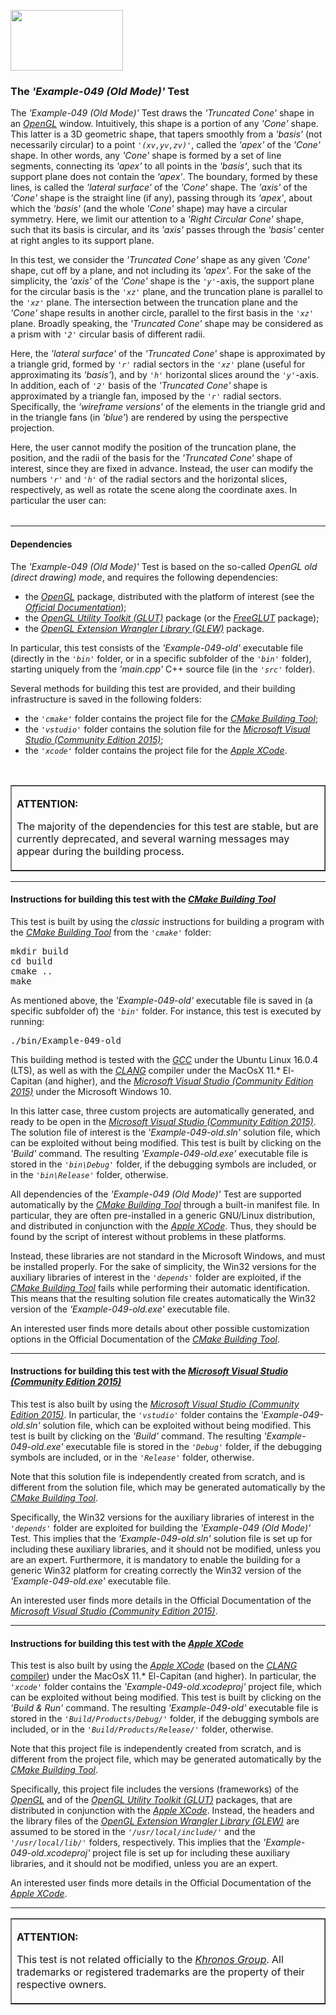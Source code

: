 <A href="http://www.opengl.org"><IMG src='https://www.khronos.org/assets/images/api_logos/opengl.png' border=0 width="180" height="97"></A>

<H3>The <i>'Example-049 (Old Mode)'</i> Test</H3>

The <i>'Example-049 (Old Mode)'</i> Test draws the <i>'Truncated Cone'</i> shape in an <A href="http://www.opengl.org"><i>OpenGL</i></A> window. Intuitively, this shape is a portion of any <i>'Cone'</i> shape. This latter is a 3D geometric shape, that tapers smoothly from a <i>'basis'</i> (not necessarily circular) to a point <code><i>'(xv,yv,zv)'</i></code>, called the <i>'apex'</i> of the <i>'Cone'</i> shape. In other words, any <i>'Cone'</i> shape is formed by a set of line segments, connecting its <i>'apex'</i> to all points in the <i>'basis'</i>, such that its support plane does not contain the <i>'apex'</i>. The boundary, formed by these lines, is called the <i>'lateral surface'</i> of the <i>'Cone'</i> shape. The <i>'axis'</i> of the <i>'Cone'</i> shape is the straight line (if any), passing through its <i>'apex'</i>, about which the <i>'basis'</i> (and the whole <i>'Cone'</i> shape) may have a circular symmetry. Here, we limit our attention to a <i>'Right Circular Cone'</i> shape, such that its basis is circular, and its <i>'axis'</i> passes through the <i>'basis'</i> center at right angles to its support plane.<p>In this test, we consider the <i>'Truncated Cone'</i> shape as any given <i>'Cone'</i> shape, cut off by a plane, and not including its <i>'apex'</i>. For the sake of the simplicity, the <i>'axis'</i> of the <i>'Cone'</i> shape is the <code><i>'y'</i></code>-axis, the support plane for the circular basis is the <code><i>'xz'</i></code> plane, and the truncation plane is parallel to the <code><i>'xz'</i></code> plane. The intersection between the truncation plane and the <i>'Cone'</i> shape results in another circle, parallel to the first basis in the <code><i>'xz'</i></code> plane. Broadly speaking, the <i>'Truncated Cone'</i> shape may be considered as a prism with <code><i>'2'</i></code> circular basis of different radii.<p>Here, the <i>'lateral surface'</i> of the <i>'Truncated Cone'</i> shape is approximated by a triangle grid, formed by <code><i>'r'</i></code> radial sectors in the <code><i>'xz'</i></code> plane (useful for approximating its <i>'basis'</i>), and by <code><i>'h'</i></code> horizontal slices around the <code><i>'y'</i></code>-axis. In addition, each of <code><i>'2'</i></code> basis of the <i>'Truncated Cone'</i> shape is approximated by a triangle fan, imposed by the <code><i>'r'</i></code> radial sectors. Specifically, the <i>'wireframe versions'</i> of the elements in the triangle grid and in the triangle fans (in <i>'blue'</i>) are rendered by using the perspective projection.<p>Here, the user cannot modify the position of the truncation plane, the position, and the radii of the basis for the <i>'Truncated Cone'</i> shape of interest, since they are fixed in advance. Instead, the user can modify the numbers <code><i>'r'</i></code> and <code><i>'h'</i></code> of the radial sectors and the horizontal slices, respectively, as well as rotate the scene along the coordinate axes. In particular the user can:





<table border=0 width=100%>



</table>
<p><hr><p><h4>Dependencies</h4>

The <i>'Example-049 (Old Mode)'</i> Test is based on the so-called <i>OpenGL old (direct drawing) mode</i>, and requires the following dependencies:<ul>

<li>the <A href="http://www.opengl.org"><i>OpenGL</i></A> package, distributed with the platform of interest (see the <i><A href="https://www.khronos.org/opengl/wiki/Getting_Started">Official Documentation</A></i>);</li>
<li>the <i><A href="https://www.opengl.org/resources/libraries/glut/">OpenGL Utility Toolkit (GLUT)</A></i> package (or the <A href="http://freeglut.sourceforge.net/"><i>FreeGLUT</i></A> package);</li>
<li>the <A href="http://glew.sourceforge.net/"><i>OpenGL Extension Wrangler Library (GLEW)</i></A> package.</li></ul><p>In particular, this test consists of the <i>'Example-049-old'</i> executable file (directly in the <i><code>'bin'</code></i> folder, or in a specific subfolder of the <i><code>'bin'</code></i> folder), starting uniquely from the <i>'main.cpp'</i> C++ source file (in the <i><code>'src'</code></i> folder).<p>Several methods for building this test are provided, and their building infrastructure is saved in the following folders:<p><ul>
<li>the <i><code>'cmake'</code></i> folder contains the project file for the <i><A href="http://cmake.org">CMake Building Tool</A></i>;</li>
<li>the <i><code>'vstudio'</code></i> folder contains the solution file for the <i><A href="http://www.visualstudio.com/">Microsoft Visual Studio (Community Edition 2015)</A></i>;</li>
<li>the <i><code>'xcode'</code></i> folder contains the project file for the <i><A href="http://developer.apple.com/xcode/">Apple XCode</A></i>.</li></ul><br><table border=1><tr><td><p><b>ATTENTION:</b><p>The majority of the dependencies for this test are stable, but are currently deprecated, and several warning messages may appear during the building process.<p></td></tr></table><p><hr><p>

<h4>Instructions for building this test with the <i><A href="http://cmake.org">CMake Building Tool</A></i></h4>

This test is built by using the <i>classic</i> instructions for building a program with the <i><A href="http://cmake.org">CMake Building Tool</A></i> from the <i><code>'cmake\'</code></i> folder:
<pre>mkdir build
cd build
cmake ..
make
</pre><p>As mentioned above, the <i>'Example-049-old'</i> executable file is saved in (a specific subfolder of) the <i><code>'bin'</code></i> folder. For instance, this test is executed by running:<pre>./bin/Example-049-old</pre><p>This building method is tested with the <A href="http://gcc.gnu.org/"><i>GCC</i></A> under the Ubuntu Linux 16.0.4 (LTS), as well as with the <A href="http://clang.llvm.org/"><i>CLANG</i></A> compiler under the MacOsX 11.* El-Capitan (and higher), and the <A href="http://www.visualstudio.com/"><i>Microsoft Visual Studio (Community Edition 2015)</i></A> under the Microsoft Windows 10.<p>In this latter case, three custom projects are automatically generated, and ready to be open in the <A href="http://www.visualstudio.com/"><i>Microsoft Visual Studio (Community Edition 2015)</i></A>. The solution file of interest is the <i>'Example-049-old.sln'</i> solution file, which can be exploited without being modified. This test is built by clicking on the <i>'Build'</i> command. The resulting <i>'Example-049-old.exe'</i> executable file is stored in the <i><code>'bin\Debug'</code></i> folder, if the debugging symbols are included, or in the <i><code>'bin\Release'</code></i> folder, otherwise.<p>

All dependencies of the <i>'Example-049 (Old Mode)'</i> Test are supported automatically by the <i><A href="http://cmake.org">CMake Building Tool</A></i> through a built-in manifest file. In particular, they are often pre-installed in a generic GNU/Linux distribution, and distributed in conjunction with the <A href="http://developer.apple.com/xcode/"><i>Apple XCode</i></A>. Thus, they should be found by the script of interest without problems in these platforms.<p>Instead, these libraries are not standard in the Microsoft Windows, and must be installed properly. For the sake of simplicity, the Win32 versions for the auxiliary libraries of interest in the <i><code>'depends'</code></i> folder are exploited, if the <i><A href="http://cmake.org">CMake Building Tool</A></i> fails while performing their automatic identification. This means that the resulting solution file creates automatically the Win32 version of the <i>'Example-049-old.exe'</i> executable file.<p>An interested user finds more details about other possible customization options in the Official Documentation of the <i><A href="http://cmake.org">CMake Building Tool</A></i>.<p><hr><p>

<h4>Instructions for building this test with the <i><A href="http://www.visualstudio.com/">Microsoft Visual Studio (Community Edition 2015)</A></i></h4>

This test is also built by using the <A href="http://www.visualstudio.com/"><i>Microsoft Visual Studio (Community Edition 2015)</i></A>. In particular, the <i><code>'vstudio\'</code></i> folder contains the <i>'Example-049-old.sln'</i> solution file, which can be exploited without being modified. This test is built by clicking on the <i>'Build'</i> command. The resulting <i>'Example-049-old.exe'</i> executable file is stored in the <i><code>'Debug'</code></i> folder, if the debugging symbols are included, or in the <i><code>'Release'</code></i> folder, otherwise.

Note that this solution file is independently created from scratch, and is different from the solution file, which may be generated automatically by the <i><A href="http://cmake.org">CMake Building Tool</A></i>.

Specifically, the Win32 versions for the auxiliary libraries of interest in the <i><code>'depends\'</code></i> folder are exploited for building the <i>'Example-049 (Old Mode)'</i> Test. This implies that the <i>'Example-049-old.sln'</i> solution file is set up for including these auxiliary libraries, and it should not be modified, unless you are an expert. Furthermore, it is mandatory to enable the building for a generic Win32 platform for creating correctly the Win32 version of the <i>'Example-049-old.exe'</i> executable file.<p>An interested user finds more details in the Official Documentation of the <i><A href="http://www.visualstudio.com/">Microsoft Visual Studio (Community Edition 2015)</A></i>.<p><hr><p>

<h4>Instructions for building this test with the <i><A href="http://developer.apple.com/xcode/">Apple XCode</A></i></h4>

This test is also built by using the <A href="http://developer.apple.com/xcode/"><i>Apple XCode</i></A> (based on the <A href="http://clang.llvm.org/"><i>CLANG</i> compiler</A>) under the MacOsX 11.* El-Capitan (and higher). In particular, the <i><code>'xcode'</code></i> folder contains the <i>'Example-049-old.xcodeproj'</i> project file, which can be exploited without being modified. This test is built by clicking on the <i>'Build & Run'</i> command. The resulting <i>'Example-049-old'</i> executable file is stored in the <i><code>'Build/Products/Debug/'</code></i> folder, if the debugging symbols are included, or in the <i><code>'Build/Products/Release/'</code></i> folder, otherwise.<p>

Note that this project file is independently created from scratch, and is different from the project file, which may be generated automatically by the <i><A href="http://cmake.org">CMake Building Tool</A></i>.<p>

Specifically, this project file includes the versions (frameworks) of the <A href="http://www.opengl.org"><i>OpenGL</i></A> and of the <i><A href="https://www.opengl.org/resources/libraries/glut/">OpenGL Utility Toolkit (GLUT)</A></i> packages, that are distributed in conjunction with the <A href="http://developer.apple.com/xcode/"><i>Apple XCode</i></A>. Instead, the headers and the library files of the <A href="http://glew.sourceforge.net/"><i>OpenGL Extension Wrangler Library (GLEW)</i></A> are assumed to be stored in the <i><code>'/usr/local/include/'</code></i> and the <i><code>'/usr/local/lib/'</code></i> folders, respectively. This implies that the <i>'Example-049-old.xcodeproj'</i> project file is set up for including these auxiliary libraries, and it should not be modified, unless you are an expert.<p>An interested user finds more details in the Official Documentation of the <A href="http://developer.apple.com/xcode/"><i>Apple XCode</i></A>.<p><hr><p><table border=1><tr><td><p><b>ATTENTION:</b><p>This test is not related officially to the <i><A href="https://www.khronos.org/">Khronos Group</A></i>. All trademarks or registered trademarks are the property of their respective owners.</td></tr></table>
